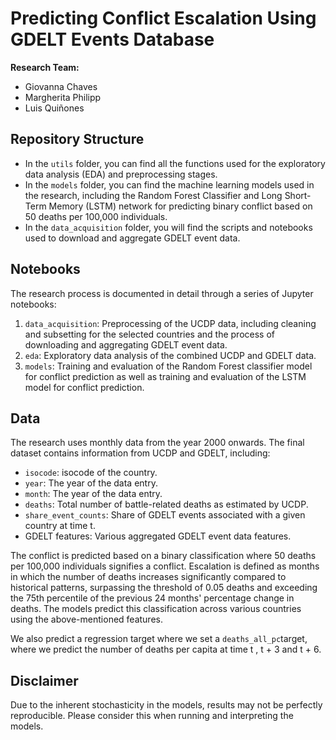 # Predicting Conflict Escalation Using GDELT Events Database

**Research Team:**

- Giovanna Chaves
- Margherita Philipp
- Luis Quiñones 

## Repository Structure

- In the `utils` folder, you can find all the functions used for the exploratory data analysis (EDA) and preprocessing stages.
- In the `models` folder, you can find the machine learning models used in the research, including the Random Forest Classifier and Long Short-Term Memory (LSTM) network for predicting binary conflict based on 50 deaths per 100,000 individuals.
- In the `data_acquisition` folder, you will find the scripts and notebooks used to download and aggregate GDELT event data.


## Notebooks

The research process is documented in detail through a series of Jupyter notebooks:

1. `data_acquisition`: Preprocessing of the UCDP data, including cleaning and subsetting for the selected countries and the process of downloading and aggregating GDELT event data.
3. `eda`: Exploratory data analysis of the combined UCDP and GDELT data.
4. `models`: Training and evaluation of the Random Forest classifier model for conflict prediction as well as training and evaluation of the LSTM model for conflict prediction.

## Data 

The research uses monthly data from the year 2000 onwards. The final dataset contains information from UCDP and GDELT, including:

- `isocode`: isocode of the country.
- `year`: The year of the data entry.
- `month`: The year of the data entry.
- `deaths`: Total number of battle-related deaths as estimated by UCDP.
- `share_event_counts`: Share of GDELT events associated with a given country at time t. 
- GDELT features: Various aggregated GDELT event data features.

The conflict is predicted based on a binary classification where 50 deaths per 100,000 individuals signifies a conflict. Escalation is defined as months in which the number of deaths increases significantly compared to historical patterns, surpassing the threshold of 0.05 deaths and exceeding the 75th percentile of the previous 24 months' percentage change in deaths. The models predict this classification across various countries using the above-mentioned features. 

We also predict a regression target where we set a `deaths_all_pc`target, where we predict the number of deaths per capita at time t , t + 3 and t + 6. 

## Disclaimer

Due to the inherent stochasticity in the models, results may not be perfectly reproducible. Please consider this when running and interpreting the models.
